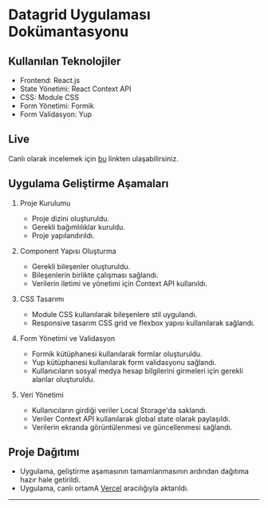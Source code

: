 # Datagrid Uygulaması Dokümantasyonu

## Kullanılan Teknolojiler

- Frontend: React.js
- State Yönetimi: React Context API
- CSS: Module CSS
- Form Yönetimi: Formik
- Form Validasyon: Yup

## Live

Canlı olarak incelemek için [bu](https://rm-task-enesakkose.vercel.app/) linkten ulaşabilirsiniz.

## Uygulama Geliştirme Aşamaları

1. Proje Kurulumu
   - Proje dizini oluşturuldu.
   - Gerekli bağımlılıklar kuruldu.
   - Proje yapılandırıldı.

2. Component Yapısı Oluşturma
   - Gerekli bileşenler oluşturuldu.
   - Bileşenlerin birlikte çalışması sağlandı.
   - Verilerin iletimi ve yönetimi için Context API kullanıldı.

3. CSS Tasarımı
   - Module CSS kullanılarak bileşenlere stil uygulandı.
   - Responsive tasarım CSS grid ve flexbox yapısı kullanılarak sağlandı.

4. Form Yönetimi ve Validasyon
   - Formik kütüphanesi kullanılarak formlar oluşturuldu.
   - Yup kütüphanesi kullanılarak form validasyonu sağlandı.
   - Kullanıcıların sosyal medya hesap bilgilerini girmeleri için gerekli alanlar oluşturuldu.

5. Veri Yönetimi
   - Kullanıcıların girdiği veriler Local Storage'da saklandı.
   - Veriler Context API kullanılarak global state olarak paylaşıldı.
   - Verilerin ekranda görüntülenmesi ve güncellenmesi sağlandı.

## Proje Dağıtımı
- Uygulama, geliştirme aşamasının tamamlanmasının ardından dağıtıma hazır hale getirildi.
- Uygulama, canlı ortamA [Vercel](https://vercel.com/) aracılığıyla aktarıldı.

---
